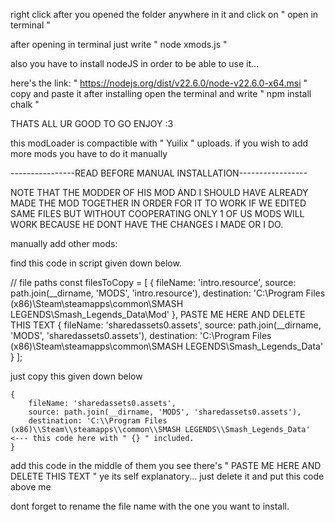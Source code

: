 right click after you opened the folder anywhere in it and click on " open in terminal "

after opening in terminal just write " node xmods.js "

also you have to install nodeJS in order to be able to use it...

here's the link: " https://nodejs.org/dist/v22.6.0/node-v22.6.0-x64.msi " copy and paste it
after installing open the terminal and write " npm install chalk "

THATS ALL UR GOOD TO GO ENJOY :3






this modLoader is compactible with " Yuilix " uploads. if you wish to add more mods you have to do it manually

----------------READ BEFORE MANUAL INSTALLATION-----------------


NOTE THAT THE MODDER OF HIS MOD AND I SHOULD HAVE ALREADY MADE THE MOD TOGETHER IN ORDER FOR IT TO WORK
IF WE EDITED SAME FILES BUT WITHOUT COOPERATING ONLY 1 OF US MODS WILL WORK BECAUSE HE DONT HAVE THE CHANGES I MADE OR I DO.






manually add other mods:

find this code in script given down below.

// file paths
const filesToCopy = [
    {
        fileName: 'intro.resource',
        source: path.join(__dirname, 'MODS', 'intro.resource'),
        destination: 'C:\\Program Files (x86)\\Steam\\steamapps\\common\\SMASH LEGENDS\\Smash_Legends_Data\\Mod'
    },
      PASTE ME HERE AND DELETE THIS TEXT
    {
        fileName: 'sharedassets0.assets',
        source: path.join(__dirname, 'MODS', 'sharedassets0.assets'),
        destination: 'C:\\Program Files (x86)\\Steam\\steamapps\\common\\SMASH LEGENDS\\Smash_Legends_Data'
    }
];

just copy this given down below

    {
        fileName: 'sharedassets0.assets',
        source: path.join(__dirname, 'MODS', 'sharedassets0.assets'),
        destination: 'C:\\Program Files (x86)\\Steam\\steamapps\\common\\SMASH LEGENDS\\Smash_Legends_Data'           <--- this code here with " {} " included.
    }
add this code in the middle of them you see there's " PASTE ME HERE AND DELETE THIS TEXT " ye its self explanatory...
just delete it and put this code above me

dont forget to rename the file name with the one you want to install. 